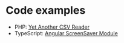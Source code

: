 # Code examples


 - PHP: [Yet Another CSV Reader](php/README.md)
 - TypeScript: [Angular ScreenSaver Module](angular/README.md)
